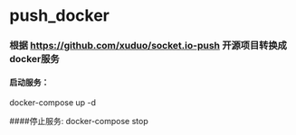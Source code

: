 # push_docker
### 根据  https://github.com/xuduo/socket.io-push 开源项目转换成docker服务
#### 启动服务：  
 docker-compose up -d
 
####停止服务:
	docker-compose  stop
